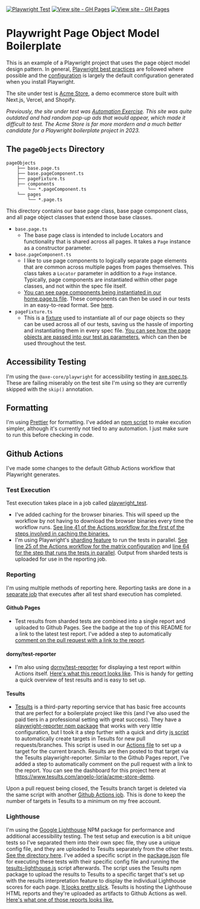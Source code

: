 [![Playwright Test](https://github.com/angelo-loria/playwright-boilerplate/actions/workflows/playwright-shard.yml/badge.svg?branch=main)](https://github.com/angelo-loria/playwright-boilerplate/actions/workflows/playwright-shard.yml)
[![View site - GH Pages](https://img.shields.io/badge/View_Latest_Test_Report-Github_Pages-9F2B68)](https://angelo-loria.github.io/playwright-boilerplate/)
[![View site - GH Pages](https://img.shields.io/badge/View_Dashboard-Tesults-398cdb)](https://www.tesults.com/angelo-loria/acme-store-demo)


# Playwright Page Object Model Boilerplate

This is an example of a Playwright project that uses the page object model design pattern. In general, [Playwright best practices](https://playwright.dev/docs/best-practices) are followed where possible and the [configuration](https://github.com/angelo-loria/playwright-boilerplate/blob/main/playwright.config.ts) is largely the default configuration generated when you install Playwright. 

The site under test is [Acme Store](https://demo.vercel.store/), a demo ecommerce store built with Next.js, Vercel, and Shopify. 

*Previously, the site under test was [Automation Exercise](https://www.automationexercise.com/). This site was quite outdated and had random pop-up ads that would appear, which made it difficult to test. The Acme Store is far more mordern and a much better candidate for a Playwright boilerplate project in 2023.*

## The `pageObjects` Directory
    pageObjects
        ├── base.page.ts
        ├── base.pageComponent.ts
        ├── pageFixture.ts
        ├── components
            └── *.pageComponent.ts
        └── pages
            └── *.page.ts

This directory contains our base page class, base page component class, and all page object classes that extend those base classes.

* `base.page.ts`
    * The base page class is intended to include Locators and functionality that is shared across all pages. It takes a `Page` instance as a constructor parameter. 
* `base.pageComponent.ts`
    * I like to use page components to logically separate page elements that are common across multiple pages from pages themselves. This class takes a `Locator` parameter in addition to a `Page` instance. Typically, page components are instantiated within other page classes, and not within the spec file itself. 
    * [You can see page components being instantiated in our home.page.ts file](https://github.com/angelo-loria/playwright-boilerplate/blob/main/pageObjects/pages/home.page.ts#L7). These components can then be used in our tests in an easy-to-read format. See [here](https://github.com/angelo-loria/playwright-boilerplate/blob/main/tests/e2e/productSearch.spec.ts#L9).
* `pageFixture.ts`
    * This is a [fixture](https://playwright.dev/docs/test-fixtures) used to instantiate all of our page objects so they can be used across all of our tests, saving us the hassle of importing and instantiating them in every spec file. [You can see how the page objects are passed into our test as parameters](https://github.com/angelo-loria/playwright-boilerplate/blob/main/tests/e2e/productSearch.spec.ts#L4), which can then be used throughout the test.

## Accessibility Testing
I'm using the `@axe-core/playwright` for accessibility testing in [axe.spec.ts](https://github.com/angelo-loria/playwright-boilerplate/blob/main/tests/accessibility/axe.spec.ts). These are failing miserably on the test site I'm using so they are currently skipped with the `skip()` annotation.

## Formatting
I'm using [Prettier](https://prettier.io/) for formatting. I've added an [npm script](https://github.com/angelo-loria/playwright-boilerplate/blob/main/package.json#L7) to make excution simpler, although it's currently not tied to any automation. I just make sure to run this before checking in code.

## Github Actions
I've made some changes to the default Github Actions workflow that Playwright generates.

### Test Execution
Test execution takes place in a job called [playwright_test](https://github.com/angelo-loria/playwright-boilerplate/blob/main/.github/workflows/playwright-shard.yml#L21).
* I've added caching for the browser binaries. This will speed up the workflow by not having to download the browser binaries every time the workflow runs. [See line 41 of the Actions workflow for the first of the steps involved in caching the binaries.](https://github.com/angelo-loria/playwright-boilerplate/blob/main/.github/workflows/playwright-shard.yml#L41)
* I'm using Playwright's [sharding feature](https://playwright.dev/docs/test-shardinghttps://playwright.dev/docs/test-sharding) to run the tests in parallel. [See line 25 of the Actions workflow for the matrix configuration](https://github.com/angelo-loria/playwright-boilerplate/blob/main/.github/workflows/playwright-shard.yml#L25) and [line 64 for the step that runs the tests in parallel](https://github.com/angelo-loria/playwright-boilerplate/blob/main/.github/workflows/playwright-shard.yml#L64). Output from sharded tests is uploaded for use in the reporting job. 

### Reporting
I'm using multiple methods of reporting here. Reporting tasks are done in a [separate job](https://github.com/angelo-loria/playwright-boilerplate/blob/main/.github/workflows/playwright-shard.yml#L84) that executes after all test shard execution has completed. 

#### Github Pages
* Test results from sharded tests are combined into a single report and uploaded to Github Pages. See the badge at the top of this README for a link to the latest test report. I've added a step to automatically [comment on the pull request with a link to the report](https://github.com/angelo-loria/playwright-boilerplate/pull/11#issuecomment-1792545629).

#### dorny/test-reporter
* I'm also using [dorny/test-reporter](https://github.com/dorny/test-reporter) for displaying a test report within Actions itself. [Here's what this report looks like](https://github.com/angelo-loria/playwright-boilerplate/actions/runs/6747111338/job/18342580846). This is handy for getting a quick overview of test results and is easy to set up.

#### Tesults

* [Tesults](https://www.tesults.com/) is a third-party reporting service that has basic free accounts that are perfect for a boilerplate project like this (and I've also used the paid tiers in a professional setting with great success). They have a [playwright-reporter npm package](https://www.tesults.com/docs/playwright) that works with very little configuration, but I took it a step further with a quick and dirty [js script](https://github.com/angelo-loria/playwright-boilerplate/blob/main/feat/acme-store-refactor/.scripts/create-delete-branch-target.js) to automatically create targets in Tesults for new pull requests/branches. This script is used in our [Actions file](https://github.com/angelo-loria/playwright-boilerplate/blob/main/.github/workflows/playwright-shard.yml#L45) to set up a target for the current branch. Results are then posted to that target via the Tesults playwright-reporter. Similar to the Github Pages report, I've added a step to automatically comment on the pull request with a link to the report. You can see the dashboard for this project here at https://www.tesults.com/angelo-loria/acme-store-demo.

Upon a pull request being closed, the Tesults branch target is deleted via the same script with another [Github Actions job](https://github.com/angelo-loria/playwright-boilerplate/blob/main/feat/acme-store-refactor/.github/workflows/delete-tesults-target.yml). This is done to keep the number of targets in Tesults to a minimum on my free account. 

### Lighthouse
I'm using the [Google Lighthouse](https://developers.google.com/web/tools/lighthouse) NPM package for performance and additional accessibility testing. The test setup and execution is a bit unique tests so I've separated them into their own spec file, they use a unique config file, and they are uploaded to Tesults separately from the other tests. [See the directory here](https://github.com/angelo-loria/playwright-boilerplate/tree/main/tests/lighthouse). I've added a specific script in the [package.json](https://github.com/angelo-loria/playwright-boilerplate/blob/main/package.json) file for executing these tests with their specific config file and running the [tesults-lighthouse.js](https://github.com/angelo-loria/playwright-boilerplate/blob/main/.scripts/tesults-lighthouse.js) script afterwards. The script uses the Tesults npm package to upload the results to Tesults to a specific target that's set up with the results interpretation feature to display the individual Lighthouse scores for each page. [It looks pretty slick](https://www.tesults.com/angelo-loria/acme-store-demo/lighthouse). Tesults is hosting the Lighthouse HTML reports and they're uploaded as artifacts to Github Actions as well. [Here's what one of those reports looks like.](https://www.tesults.com/results/files/pdl30/48242328-a7eb-4ab4-8065-3a3686634e5c-1701748288944-1701750294894-0/0/about.html)
